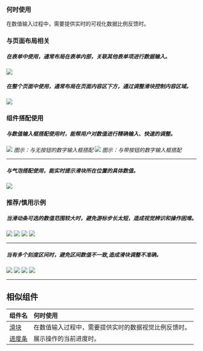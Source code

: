 ### 何时使用

在数值输入过程中，需要提供实时的可视化数据比例反馈时。

### 与页面布局相关

##### 在表单中使用，通常布局在表单内部，关联其他表单项进行数据输入。

<div class="legend">
  <div class="item">
    <img src="https://tdesign.gtimg.com/site/design/guide/slider/slider-1@2x.png" />
  </div>

  <div class="item"></div>
</div>

##### 在整个页面中使用，通常布局在页面内容区下方，通过调整滑块控制内容区域。

<div class="legend">
  <div class="item">
    <img src="https://tdesign.gtimg.com/site/design/guide/slider/slider-2@2x.png" />
  </div>

  <div class="item"></div>
</div>

### 组件搭配使用

##### 与数值输入框搭配使用时，能帮用户对数值进行精确输入、快速的调整。

<img src="https://tdesign.gtimg.com/site/design/guide/slider/slider-3@2x.png" />
<em>图示：与无按钮的数字输入框搭配</em>

<img src="https://tdesign.gtimg.com/site/design/guide/slider/slider-4@2x.png" />
<em>图示：与带按钮的数字输入框搭配</em>

<hr />

##### 与气泡搭配使用，能实时提示滑块所在位置的具体数值。

<img src="https://tdesign.gtimg.com/site/design/guide/slider/slider-5@2x.png" />

### 推荐/慎用示例

##### 当滑动条可选的数值范围较大时，避免游标步长太短，造成视觉辨识和操作困难。

<img src="https://tdesign.gtimg.com/site/design/guide/slider/slider-6@2x.png" />
<img class="tag" src="https://tdesign.gtimg.com/site/doc/good.png" />

<img src="https://tdesign.gtimg.com/site/design/guide/slider/slider-7@2x.png" />
<img class="tag" src="https://tdesign.gtimg.com/site/doc/bad.png" />

<hr />

##### 当有多个刻度区间时，避免区间数值不一致,造成滑块调整不准确。

<img src="https://tdesign.gtimg.com/site/design/guide/slider/slider-8@2x.png" />
<img class="tag" src="https://tdesign.gtimg.com/site/doc/good.png" />

<img src="https://tdesign.gtimg.com/site/design/guide/slider/slider-9@2x.png" />
<img class="tag" src="https://tdesign.gtimg.com/site/doc/bad.png" />

<hr />

## 相似组件

| 组件名               | 何时使用                                             |
| :------------------- | :--------------------------------------------------- |
| [滑块](./slider)     | 在数值输入过程中，需要提供实时的数据视觉比例反馈时。 |
| [进度条](./progress) | 展示操作的当前进度时。                               |
